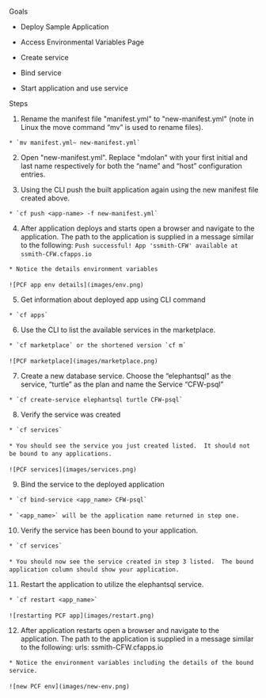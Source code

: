 Goals

  * Deploy Sample Application

  * Access Environmental Variables Page

  * Create service

  * Bind service

  * Start application and use service

Steps

  1. Rename the manifest file "manifest.yml" to "new-manifest.yml" (note in Linux the move command “mv” is used to rename files).

    * `mv manifest.yml~ new-manifest.yml`

  2. Open "new-manifest.yml". Replace "mdolan" with your first initial and last name respectively for both the “name” and “host” configuration entries.

  3. Using the CLI push the built application again using the new manifest file created above.

    * `cf push <app-name> -f new-manifest.yml`

  4. After application deploys and starts open a browser and navigate to the application.  The path to the application is supplied in a message similar to the following: `Push successful! App 'ssmith-CFW' available at ssmith-CFW.cfapps.io`

    * Notice the details environment variables
 
    ![PCF app env details](images/env.png)

  5. Get information about deployed app using CLI command

    * `cf apps`

  6. Use the CLI to list the available services in the marketplace.

    * `cf marketplace` or the shortened version `cf m`

    ![PCF marketplace](images/marketplace.png)

  7. Create a new database service. Choose the “elephantsql” as the service, “turtle” as the plan and name the Service “CFW-psql”

    * `cf create-service elephantsql turtle CFW-psql`

  8. Verify the service was created

    * `cf services`
 
    * You should see the service you just created listed.  It should not be bound to any applications.

    ![PCF services](images/services.png)

  9. Bind the service to the deployed application

    * `cf bind-service <app_name> CFW-psql`

    * `<app_name>` will be the application name returned in step one.

  10. Verify the service has been bound to your application.

    * `cf services`

    * You should now see the service created in step 3 listed.  The bound application column should show your application.

  11. Restart the application to utilize the elephantsql service.

    * `cf restart <app_name>`

    ![restarting PCF app](images/restart.png)

  12. After application restarts open a browser and navigate to the application.  The path to the application is supplied in a message similar to the following: urls: ssmith-CFW.cfapps.io

    * Notice the environment variables including the details of the bound service.

    ![new PCF env](images/new-env.png)
